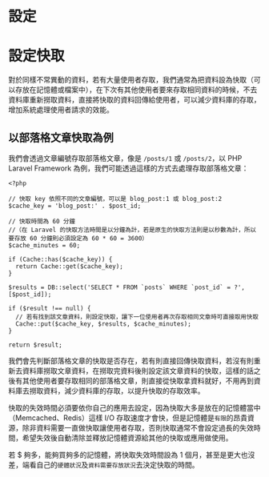 # 設定

# 設定快取

對於同樣不常異動的資料，若有大量使用者存取，我們通常為把資料設為快取（可以存放在記憶體或檔案中），在下次有其他使用者要來存取相同資料的時候，不去資料庫重新撈取資料，直接將快取的資料回傳給使用者，可以減少資料庫的存取，增加系統處理使用者請求的效能。

## 以部落格文章快取為例

我們會透過文章編號存取部落格文章，像是 `/posts/1` 或 `/posts/2`，以 PHP Laravel Framework 為例，我們可能透過這樣的方式去處理存取部落格文章：

```
<?php

// 快取 key 依照不同的文章編號，可以是 blog_post:1 或 blog_post:2
$cache_key = 'blog_post:' . $post_id;

// 快取時間為 60 分鐘
//（在 Laravel 的快取方法時間是以分鐘為計，若是原生的快取方法則是以秒數為計，所以要存放 60 分鐘則必須設定為 60 * 60 = 3600）
$cache_minutes = 60;

if (Cache::has($cache_key)) {
  return Cache::get($cache_key);
}

$results = DB::select('SELECT * FROM `posts` WHERE `post_id` = ?', [$post_id]);

if ($result !== null) {
  // 若有找到該文章資料，則設定快取，讓下一位使用者再次存取相同文章時可直接取用快取
  Cache::put($cache_key, $results, $cache_minutes);
}

return $result; 
```

我們會先判斷部落格文章的快取是否存在，若有則直接回傳快取資料，若沒有則重新去資料庫撈取文章資料，在撈取完資料後則設定該文章資料的快取，這樣的話之後有其他使用者要存取相同的部落格文章，則直接從快取拿資料就好，不用再到資料庫去撈取資料，減少資料庫的存取，以提升快取的存取效率。

快取的失效時間必須要依你自己的應用去設定，因為快取大多是放在的記憶體當中（Memcached、Redis）這樣 I/O 存取速度才會快，但是記憶體是`有限`的昂貴資源，除非資料需要一直做快取讓使用者存取，否則快取通常不會設定過長的失效時間，希望失效後自動清除並釋放記憶體資源給其他的快取或應用做使用。

若 $ 夠多，能夠買夠多的記憶體，將快取失效時間設為 1 個月，甚至是更大也沒差，端看自己的`硬體狀況`及`資料需要存放狀況`去決定快取的時間。